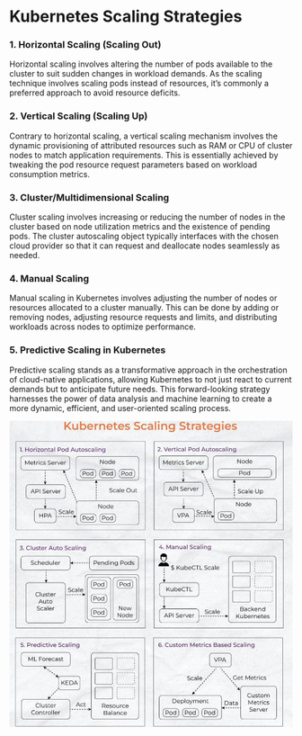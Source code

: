 # Kubernetes Scaling Strategies

### 1. Horizontal Scaling (Scaling Out)
Horizontal scaling involves altering the number of pods available to the cluster to suit sudden changes in workload demands. As the scaling technique involves scaling pods instead of resources, it’s commonly a preferred approach to avoid resource deficits.

### 2. Vertical Scaling (Scaling Up)
Contrary to horizontal scaling, a vertical scaling mechanism involves the dynamic provisioning of attributed resources such as RAM or CPU of cluster nodes to match application requirements. This is essentially achieved by tweaking the pod resource request parameters based on workload consumption metrics.

### 3. Cluster/Multidimensional Scaling
Cluster scaling involves increasing or reducing the number of nodes in the cluster based on node utilization metrics and the existence of pending pods. The cluster autoscaling object typically interfaces with the chosen cloud provider so that it can request and deallocate nodes seamlessly as needed.

### 4. Manual Scaling
Manual scaling in Kubernetes involves adjusting the number of nodes or resources allocated to a cluster manually. This can be done by adding or removing nodes, adjusting resource requests and limits, and distributing workloads across nodes to optimize performance.

### 5. Predictive Scaling in Kubernetes
Predictive scaling stands as a transformative approach in the orchestration of cloud-native applications, allowing Kubernetes to not just react to current demands but to anticipate future needs. This forward-looking strategy harnesses the power of data analysis and machine learning to create a more dynamic, efficient, and user-oriented scaling process.

![Kubernetes Deployment Strategies](../png/Kubernetes%20Scaling%20Strategies.png)
